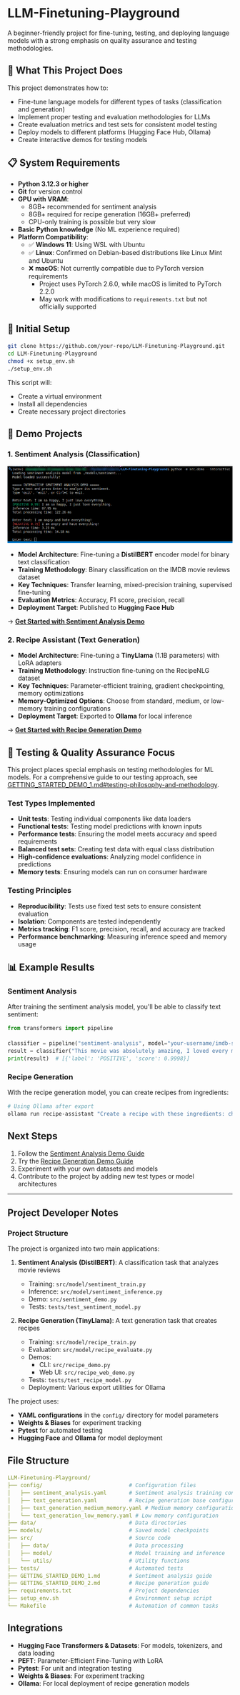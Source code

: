 # LLM-Finetuning-Playground

A beginner-friendly project for fine-tuning, testing, and deploying language models with a strong emphasis on quality assurance and testing methodologies.

## 🎯 What This Project Does

This project demonstrates how to:

- Fine-tune language models for different types of tasks (classification and generation)
- Implement proper testing and evaluation methodologies for LLMs
- Create evaluation metrics and test sets for consistent model testing
- Deploy models to different platforms (Hugging Face Hub, Ollama)
- Create interactive demos for testing models

## 📋 System Requirements

- **Python 3.12.3 or higher**
- **Git** for version control
- **GPU with VRAM**:
  - 8GB+ recommended for sentiment analysis
  - 8GB+ required for recipe generation (16GB+ preferred)
  - CPU-only training is possible but very slow
- **Basic Python knowledge** (No ML experience required)
- **Platform Compatibility**:
  - ✅ **Windows 11**: Using WSL with Ubuntu
  - ✅ **Linux**: Confirmed on Debian-based distributions like Linux Mint and Ubuntu
  - ❌ **macOS**: Not currently compatible due to PyTorch version requirements
    - Project uses PyTorch 2.6.0, while macOS is limited to PyTorch 2.2.0
    - May work with modifications to `requirements.txt` but not officially supported

## 🔧 Initial Setup

```bash
git clone https://github.com/your-repo/LLM-Finetuning-Playground.git
cd LLM-Finetuning-Playground
chmod +x setup_env.sh
./setup_env.sh
```

This script will:

- Create a virtual environment
- Install all dependencies
- Create necessary project directories

## 🤖 Demo Projects

### 1. Sentiment Analysis (Classification)

![Sentiment Analysis Demo](data/img/sentiment-analysis-demo.png)

- **Model Architecture**: Fine-tuning a **DistilBERT** encoder model for binary text classification
- **Training Methodology**: Binary classification on the IMDB movie reviews dataset
- **Key Techniques**: Transfer learning, mixed-precision training, supervised fine-tuning
- **Evaluation Metrics**: Accuracy, F1 score, precision, recall
- **Deployment Target**: Published to **Hugging Face Hub**

→ [**Get Started with Sentiment Analysis Demo**](GETTING_STARTED_DEMO_1.md)

### 2. Recipe Assistant (Text Generation)

- **Model Architecture**: Fine-tuning a **TinyLlama** (1.1B parameters) with LoRA adapters
- **Training Methodology**: Instruction fine-tuning on the RecipeNLG dataset
- **Key Techniques**: Parameter-efficient training, gradient checkpointing, memory optimizations
- **Memory-Optimized Options**: Choose from standard, medium, or low-memory training configurations
- **Deployment Target**: Exported to **Ollama** for local inference

→ [**Get Started with Recipe Generation Demo**](GETTING_STARTED_DEMO_2.md)

## 🧪 Testing & Quality Assurance Focus

This project places special emphasis on testing methodologies for ML models. For a comprehensive guide to our testing approach, see [GETTING_STARTED_DEMO_1.md#testing-philosophy-and-methodology](GETTING_STARTED_DEMO_1.md#testing-philosophy-and-methodology).

### Test Types Implemented

- **Unit tests**: Testing individual components like data loaders
- **Functional tests**: Testing model predictions with known inputs
- **Performance tests**: Ensuring the model meets accuracy and speed requirements
- **Balanced test sets**: Creating test data with equal class distribution
- **High-confidence evaluations**: Analyzing model confidence in predictions
- **Memory tests**: Ensuring models can run on consumer hardware

### Testing Principles

- **Reproducibility**: Tests use fixed test sets to ensure consistent evaluation
- **Isolation**: Components are tested independently
- **Metrics tracking**: F1 score, precision, recall, and accuracy are tracked
- **Performance benchmarking**: Measuring inference speed and memory usage

## 📊 Example Results

### Sentiment Analysis

After training the sentiment analysis model, you'll be able to classify text sentiment:

```python
from transformers import pipeline

classifier = pipeline("sentiment-analysis", model="your-username/imdb-sentiment-analysis")
result = classifier("This movie was absolutely amazing, I loved every minute of it!")
print(result)  # [{'label': 'POSITIVE', 'score': 0.9998}]
```

### Recipe Generation

With the recipe generation model, you can create recipes from ingredients:

```bash
# Using Ollama after export
ollama run recipe-assistant "Create a recipe with these ingredients: chicken, rice, bell peppers, onions"
```

## Next Steps

1. Follow the [Sentiment Analysis Demo Guide](GETTING_STARTED_DEMO_1.md)
2. Try the [Recipe Generation Demo Guide](GETTING_STARTED_DEMO_2.md)
3. Experiment with your own datasets and models
4. Contribute to the project by adding new test types or model architectures

---

## Project Developer Notes

### Project Structure

The project is organized into two main applications:

1. **Sentiment Analysis (DistilBERT)**: A classification task that analyzes movie reviews
   - Training: `src/model/sentiment_train.py`
   - Inference: `src/model/sentiment_inference.py`  
   - Demo: `src/sentiment_demo.py`
   - Tests: `tests/test_sentiment_model.py`

2. **Recipe Generation (TinyLlama)**: A text generation task that creates recipes
   - Training: `src/model/recipe_train.py`
   - Evaluation: `src/model/recipe_evaluate.py`
   - Demos: 
     - CLI: `src/recipe_demo.py`
     - Web UI: `src/recipe_web_demo.py`
   - Tests: `tests/test_recipe_model.py`
   - Deployment: Various export utilities for Ollama

The project uses:

- **YAML configurations** in the `config/` directory for model parameters
- **Weights & Biases** for experiment tracking
- **Pytest** for automated testing
- **Hugging Face** and **Ollama** for model deployment

## File Structure

```yaml
LLM-Finetuning-Playground/
├── config/                           # Configuration files
│   ├── sentiment_analysis.yaml       # Sentiment analysis training configuration
│   ├── text_generation.yaml          # Recipe generation base configuration
│   ├── text_generation_medium_memory.yaml # Medium memory configuration
│   └── text_generation_low_memory.yaml # Low memory configuration
├── data/                             # Data directories
├── models/                           # Saved model checkpoints
├── src/                              # Source code
│   ├── data/                         # Data processing
│   ├── model/                        # Model training and inference
│   └── utils/                        # Utility functions
├── tests/                            # Automated tests
├── GETTING_STARTED_DEMO_1.md         # Sentiment analysis guide
├── GETTING_STARTED_DEMO_2.md         # Recipe generation guide
├── requirements.txt                  # Project dependencies
├── setup_env.sh                      # Environment setup script
└── Makefile                          # Automation of common tasks
```

## Integrations

- **Hugging Face Transformers & Datasets**: For models, tokenizers, and data loading
- **PEFT**: Parameter-Efficient Fine-Tuning with LoRA
- **Pytest**: For unit and integration testing
- **Weights & Biases**: For experiment tracking
- **Ollama**: For local deployment of recipe generation models